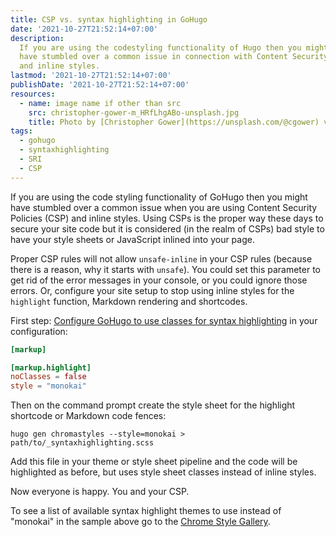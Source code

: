 ```yaml
---
title: CSP vs. syntax highlighting in GoHugo
date: '2021-10-27T21:52:14+07:00'
description:
  If you are using the codestyling functionality of Hugo then you might
  have stumbled over a common issue in connection with Content Security Policies (CSP)
  and inline styles.
lastmod: '2021-10-27T21:52:14+07:00'
publishDate: '2021-10-27T21:52:14+07:00'
resources:
  - name: image name if other than src
    src: christopher-gower-m_HRfLhgABo-unsplash.jpg
    title: Photo by [Christopher Gower](https://unsplash.com/@cgower) via [Unsplash](https://unsplash.com)
tags:
  - gohugo
  - syntaxhighlighting
  - SRI
  - CSP
---
```


If you are using the code styling functionality of GoHugo then you might have stumbled over a common issue when you are using Content Security Policies (CSP) and inline styles. Using CSPs is the proper way these days to secure your site code but it is considered (in the realm of CSPs) bad style to have your style sheets or JavaScript inlined into your page.

Proper CSP rules will not allow `unsafe-inline` in your CSP rules (because there is a reason, why it starts with `unsafe`). You could set this parameter to get rid of the error messages in your console, or you could ignore those errors. Or, configure your site setup to stop using inline styles for the `highlight` function, Markdown rendering and shortcodes.

First step: [Configure GoHugo to use classes for syntax highlighting](https://gohugo.io/getting-started/configuration-markup#highlight) in your configuration:

```toml {lineAnchors=code1}
[markup]

[markup.highlight]
noClasses = false
style = "monokai"

```

Then on the command prompt create the style sheet for the highlight shortcode or Markdown code fences:

```shell {lineAnchors=code2}
hugo gen chromastyles --style=monokai > path/to/_syntaxhighlighting.scss
```

Add this file in your theme or style sheet pipeline and the code will be highlighted as before, but uses style sheet classes instead of inline styles.

Now everyone is happy. You and your CSP.

To see a list of available syntax highlight themes to use instead of "monokai" in the sample above go to the [Chrome Style Gallery](https://xyproto.github.io/splash/docs/longer/all.html).
